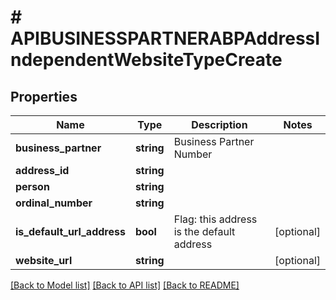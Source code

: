 # # APIBUSINESSPARTNERABPAddressIndependentWebsiteTypeCreate

## Properties

Name | Type | Description | Notes
------------ | ------------- | ------------- | -------------
**business_partner** | **string** | Business Partner Number |
**address_id** | **string** |  |
**person** | **string** |  |
**ordinal_number** | **string** |  |
**is_default_url_address** | **bool** | Flag: this address is the default address | [optional]
**website_url** | **string** |  | [optional]

[[Back to Model list]](../../README.md#models) [[Back to API list]](../../README.md#endpoints) [[Back to README]](../../README.md)
